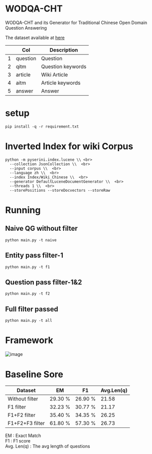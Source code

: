 # WODQA-CHT
WODQA-CHT and its Generator for Traditional Chinese Open Domain Question Answering

The dataset available at [here](https://github.com/swguo/WODQA-CHT/blob/main/data/wodqa_cnt.csv)

|| Col  | Description  | 
|---|---|---|
|1|  question   | Question | 
|2|  qitm        | Question keywords  | 
|3|  article     | Wiki Article  | 
|4|  aitm       | Article keywords  | 
|5|  answer        | Answer  | 


# setup
```
pip install -q -r requirement.txt
```
# Inverted Index for wiki Corpus
```
python -m pyserini.index.lucene \\ <br>
  --collection JsonCollection \\  <br>
  --input corpus \\  <br>
  --language zh \\  <br>
  --index Index/Wiki_Chinese \\  <br>
  --generator DefaultLuceneDocumentGenerator \\  <br>
  --threads 1 \\  <br>
  --storePositions --storeDocvectors --storeRaw
```  
  
 # Running
 
 ## Naive QG without filter
 ```
 python main.py -t naive
 ```
 
 ## Entity pass filter-1
 ```
 python main.py -t f1
 ```
 
 ## Question pass filter-1&2
 ```
 python main.py -t f2
 ```
  
 ## Full filter passed
 ```
 python main.py -t all
 ```
 
 # Framework
![image](https://user-images.githubusercontent.com/5722978/181149462-6312c8a2-1242-487e-bfb4-ceacbe58a55b.png)


 # Baseline Sore
 
| Dataset  | EM  | F1  | Avg.Len(q)  |  
|---|---|---|---|
|  Without filter   | 29.30 %  | 26.90 %  | 21.58  |
|  F1 filter        | 32.23 %  | 30.77 %  | 21.17  |
|  F1+F2 filter     | 35.40 %  | 34.35 %  | 26.25  |
|  F1+F2+F3 filter  | 61.80 %  | 57.30 %  | 26.73  |

EM : Exact Match <br>
F1 : F1 score <br> 
Avg. Len(q) : The avg length of questions <br>
